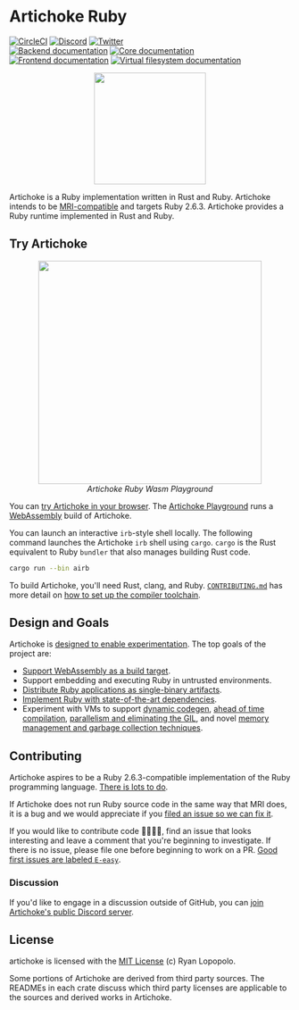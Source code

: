# Artichoke Ruby

[![CircleCI](https://circleci.com/gh/artichoke/artichoke.svg?style=svg)](https://circleci.com/gh/artichoke/artichoke)
[![Discord](https://img.shields.io/discord/607683947496734760)](https://discord.gg/QCe2tp2)
[![Twitter](https://img.shields.io/twitter/follow/artichokeruby?label=Follow&style=social)](https://twitter.com/artichokeruby)
<br>
[![Backend documentation](https://img.shields.io/badge/docs-artichoke--backend-blue.svg)](https://artichoke.github.io/artichoke/artichoke_backend/)
[![Core documentation](https://img.shields.io/badge/docs-artichoke--core-blue.svg)](https://artichoke.github.io/artichoke/artichoke_core/)
[![Frontend documentation](https://img.shields.io/badge/docs-artichoke--frontend-blue.svg)](https://artichoke.github.io/artichoke/artichoke_frontend/)
[![Virtual filesystem documentation](https://img.shields.io/badge/docs-artichoke--vfs-blue.svg)](https://artichoke.github.io/artichoke/artichoke_vfs/)

<p align="center">
  <a href="https://artichoke.run">
    <img height="200" width="200" src="https://artichoke.run/logo.svg">
  </a>
</p>

Artichoke is a Ruby implementation written in Rust and Ruby. Artichoke intends
to be [MRI-compatible](https://github.com/ruby/spec) and targets Ruby 2.6.3.
Artichoke provides a Ruby runtime implemented in Rust and Ruby.

## Try Artichoke

<p align="center">
  <a href="https://artichoke.run">
    <img style="max-width: 400px" width="400" src="https://artichoke.run/playground.png?bust">
  </a>
  <br>
  <em>Artichoke Ruby Wasm Playground</em>
</p>

You can [try Artichoke in your browser](https://artichoke.run). The
[Artichoke Playground](https://github.com/artichoke/playground) runs a
[WebAssembly](https://webassembly.org/) build of Artichoke.

You can launch an interactive `irb`-style shell locally. The following command
launches the Artichoke `irb` shell using `cargo`. `cargo` is the Rust equivalent
to Ruby `bundler` that also manages building Rust code.

```sh
cargo run --bin airb
```

To build Artichoke, you'll need Rust, clang, and Ruby.
[`CONTRIBUTING.md`](/CONTRIBUTING.md) has more detail on
[how to set up the compiler toolchain](/CONTRIBUTING.md#setup).

## Design and Goals

Artichoke is
[designed to enable experimentation](/doc/artichoke-design-and-goals.md). The
top goals of the project are:

- [Support WebAssembly as a build target](https://github.com/artichoke/artichoke/labels/O-wasm-unknown).
- Support embedding and executing Ruby in untrusted environments.
- [Distribute Ruby applications as single-binary artifacts](https://github.com/artichoke/artichoke/labels/A-single-binary).
- [Implement Ruby with state-of-the-art dependencies](https://github.com/artichoke/artichoke/labels/A-deps).
- Experiment with VMs to support
  [dynamic codegen](https://github.com/artichoke/artichoke/labels/A-codegen),
  [ahead of time compilation](https://github.com/artichoke/artichoke/labels/A-compiler),
  [parallelism and eliminating the GIL](https://github.com/artichoke/artichoke/labels/A-parallelism),
  and novel
  [memory management and garbage collection techniques](https://github.com/artichoke/artichoke/labels/A-memory-management).

## Contributing

Artichoke aspires to be a Ruby 2.6.3-compatible implementation of the Ruby
programming language.
[There is lots to do](https://github.com/artichoke/artichoke/issues).

If Artichoke does not run Ruby source code in the same way that MRI does, it is
a bug and we would appreciate if you
[filed an issue so we can fix it](https://github.com/artichoke/artichoke/issues/new).

If you would like to contribute code 👩‍💻👨‍💻, find an issue that looks interesting
and leave a comment that you're beginning to investigate. If there is no issue,
please file one before beginning to work on a PR.
[Good first issues are labeled `E-easy`](https://github.com/artichoke/artichoke/labels/E-easy).

### Discussion

If you'd like to engage in a discussion outside of GitHub, you can
[join Artichoke's public Discord server](https://discord.gg/QCe2tp2).

## License

artichoke is licensed with the [MIT License](/LICENSE) (c) Ryan Lopopolo.

Some portions of Artichoke are derived from third party sources. The READMEs in
each crate discuss which third party licenses are applicable to the sources and
derived works in Artichoke.
